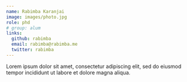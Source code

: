 ```yaml
---
name: Rabimba Karanjai
image: images/photo.jpg
role: phd
# group: alum
links:
  github: rabimba
  email: rabimba@rabimba.me
  twitter: rabimba
---
```


Lorem ipsum dolor sit amet, consectetur adipiscing elit, sed do eiusmod tempor incididunt ut labore et dolore magna aliqua.
